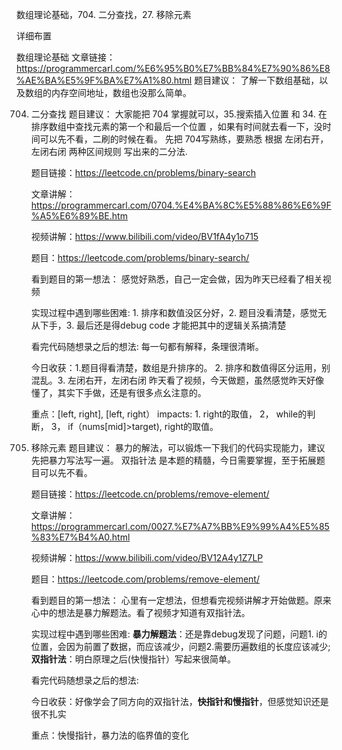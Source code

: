 数组理论基础，704. 二分查找，27. 移除元素

详细布置

数组理论基础
文章链接：https://programmercarl.com/%E6%95%B0%E7%BB%84%E7%90%86%E8%AE%BA%E5%9F%BA%E7%A1%80.html
题目建议： 了解一下数组基础，以及数组的内存空间地址，数组也没那么简单。


704. 二分查找
     题目建议： 大家能把 704 掌握就可以，35.搜索插入位置 和 34. 在排序数组中查找元素的第一个和最后一个位置 ，如果有时间就去看一下，没时间可以先不看，二刷的时候在看。
     先把 704写熟练，要熟悉 根据 左闭右开，左闭右闭 两种区间规则 写出来的二分法.
     
     题目链接：https://leetcode.cn/problems/binary-search
     
     文章讲解：https://programmercarl.com/0704.%E4%BA%8C%E5%88%86%E6%9F%A5%E6%89%BE.htm
     
     视频讲解：https://www.bilibili.com/video/BV1fA4y1o715
     
     题目：https://leetcode.com/problems/binary-search/
     
     看到题目的第一想法： 感觉好熟悉，自己一定会做，因为昨天已经看了相关视频
     
     实现过程中遇到哪些困难: 1. 排序和数值没区分好，2. 题目没看清楚，感觉无从下手，3. 最后还是得debug code 才能把其中的逻辑关系搞清楚
     
     看完代码随想录之后的想法: 每一句都有解释，条理很清晰。
     
     今日收获：1.题目得看清楚，数组是升排序的。 2. 排序和数值得区分运用，别混乱。3. 左闭右开，左闭右闭 昨天看了视频，今天做题，虽然感觉昨天好像懂了，其实下手做，还是有很多点幺注意的。
     
     重点：[left, right], [left, right） impacts: 1. right的取值， 2， while的判断， 3， if（nums[mid]>target), right的取值。
     

27. 移除元素
    题目建议： 暴力的解法，可以锻炼一下我们的代码实现能力，建议先把暴力写法写一遍。 双指针法 是本题的精髓，今日需要掌握，至于拓展题目可以先不看。
    
    题目链接：https://leetcode.cn/problems/remove-element/
    
    文章讲解：https://programmercarl.com/0027.%E7%A7%BB%E9%99%A4%E5%85%83%E7%B4%A0.html
    
    视频讲解：https://www.bilibili.com/video/BV12A4y1Z7LP 
    
    题目：https://leetcode.com/problems/remove-element/
    
    看到题目的第一想法： 心里有一定想法，但想看完视频讲解才开始做题。原来心中的想法是暴力解题法。看了视频才知道有双指针法。
     
    实现过程中遇到哪些困难: **暴力解题法**：还是靠debug发现了问题，问题1. i的位置，会因为前置了数据，而应该减少，问题2.需要历遍数组的长度应该减少; **双指针法**：明白原理之后(快慢指针）写起来很简单。
     
    看完代码随想录之后的想法: 
     
    今日收获：好像学会了同方向的双指针法，**快指针和慢指针**，但感觉知识还是很不扎实
     
    重点：快慢指针，暴力法的临界值的变化
